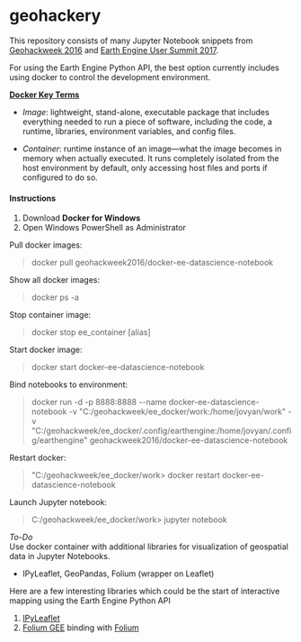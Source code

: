 # geohackery

This repository consists of many Jupyter Notebook snippets from [Geohackweek 2016](http://geohackweek.github.io/) and [Earth Engine User Summit 2017](https://events.withgoogle.com/google-earth-engine-user-summit-2017/).

For using the Earth Engine Python API, the best option currently includes using docker to control the development environment.

**[Docker Key Terms](https://docs.docker.com/get-started/)**
- *Image*: lightweight, stand-alone, executable package that includes everything needed to run a piece of software, including the code, a runtime, libraries, environment variables, and config files.

- *Container*: runtime instance of an image—what the image becomes in memory when actually executed. It runs completely isolated from the host environment by default, only accessing host files and ports if configured to do so.

#### Instructions

1. Download **Docker for Windows**
2. Open Windows PowerShell as Administrator <br>

Pull docker images:
> docker pull geohackweek2016/docker-ee-datascience-notebook

Show all docker images:
> docker ps -a

Stop container image:
> docker stop ee_container [alias]

Start docker image:
> docker start docker-ee-datascience-notebook

Bind notebooks to environment:
> docker run -d -p 8888:8888 --name docker-ee-datascience-notebook -v "C:/geohackweek/ee_docker/work:/home/jovyan/work" -v "C:/geohackweek/ee_docker/.config/earthengine:/home/jovyan/.config/earthengine" geohackweek2016/docker-ee-datascience-notebook

Restart docker:
>"C:/geohackweek/ee_docker/work> docker restart docker-ee-datascience-notebook

Launch Jupyter notebook:
>C:/geohackweek/ee_docker/work> jupyter notebook

*To-Do*<br>
Use docker container with additional libraries for visualization of geospatial data in Jupyter Notebooks.
- IPyLeaflet, GeoPandas, Folium (wrapper on Leaflet)

Here are a few interesting libraries which could be the start of interactive mapping using the Earth Engine Python API
1. [IPyLeaflet](https://github.com/ellisonbg/ipyleaflet)
2. [Folium GEE](https://github.com/mccarthyryanc/folium_gee) binding with [Folium](https://github.com/mccarthyryanc/folium_gee)
